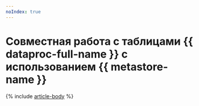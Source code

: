 ```yaml
---
noIndex: true
---
```


# Совместная работа с таблицами {{ dataproc-full-name }} с использованием {{ metastore-name }}

{% include [article-body](../../_tutorials/dataplatform/data-proc/dataproc-to-dataproc.md) %}
